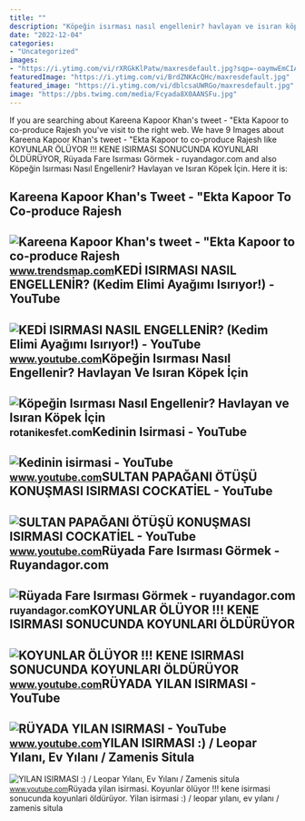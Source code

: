 ```yaml
---
title: ""
description: "Köpeğin isırması nasıl engellenir? havlayan ve isıran köpek i̇çin"
date: "2022-12-04"
categories:
- "Uncategorized"
images:
- "https://i.ytimg.com/vi/rXRGkKlPatw/maxresdefault.jpg?sqp=-oaymwEmCIAKENAF8quKqQMa8AEB-AHKAYAC6AKKAgwIABABGGUgVShSMA8=&amp;rs=AOn4CLCVikB5KPSl58onQ-5OeWPgfVg6qA"
featuredImage: "https://i.ytimg.com/vi/BrdZNKAcQHc/maxresdefault.jpg"
featured_image: "https://i.ytimg.com/vi/dblcsaUWRGo/maxresdefault.jpg"
image: "https://pbs.twimg.com/media/Fcyada8X0AANSFu.jpg"
---
```


If you are searching about Kareena Kapoor Khan's tweet - "Ekta Kapoor to co-produce Rajesh you've visit to the right web. We have 9 Images about Kareena Kapoor Khan's tweet - "Ekta Kapoor to co-produce Rajesh like KOYUNLAR ÖLÜYOR !!! KENE ISIRMASI SONUCUNDA KOYUNLARI ÖLDÜRÜYOR, Rüyada Fare Isırması Görmek - ruyandagor.com and also Köpeğin Isırması Nasıl Engellenir? Havlayan ve Isıran Köpek İçin. Here it is:

Kareena Kapoor Khan's Tweet - "Ekta Kapoor To Co-produce Rajesh
---------------------------------------------------------------

 ![Kareena Kapoor Khan's tweet - "Ekta Kapoor to co-produce Rajesh](https://pbs.twimg.com/media/Fcyada8X0AANSFu.jpg) <small>www.trendsmap.com</small>KEDİ ISIRMASI NASIL ENGELLENİR? (Kedim Elimi Ayağımı Isırıyor!) - YouTube
-------------------------------------------------------------------------

 ![KEDİ ISIRMASI NASIL ENGELLENİR? (Kedim Elimi Ayağımı Isırıyor!) - YouTube](https://i.ytimg.com/vi/dblcsaUWRGo/maxresdefault.jpg) <small>www.youtube.com</small>Köpeğin Isırması Nasıl Engellenir? Havlayan Ve Isıran Köpek İçin
----------------------------------------------------------------

 ![Köpeğin Isırması Nasıl Engellenir? Havlayan ve Isıran Köpek İçin](https://rotanikesfet.com/wp-content/uploads/2021/11/kopegin-isirmasi-nasil-engellenir-havlayan-ve-isiran-kopek-icin-alinacak-onlemler-UinjRKiy.jpg) <small>rotanikesfet.com</small>Kedinin Isirmasi - YouTube
--------------------------

 ![Kedinin isirmasi - YouTube](https://i.ytimg.com/vi/rXRGkKlPatw/maxresdefault.jpg?sqp=-oaymwEmCIAKENAF8quKqQMa8AEB-AHKAYAC6AKKAgwIABABGGUgVShSMA8=&rs=AOn4CLCVikB5KPSl58onQ-5OeWPgfVg6qA) <small>www.youtube.com</small>SULTAN PAPAĞANI ÖTÜŞÜ KONUŞMASI ISIRMASI COCKATİEL - YouTube
------------------------------------------------------------

 ![SULTAN PAPAĞANI ÖTÜŞÜ KONUŞMASI ISIRMASI COCKATİEL - YouTube](https://i.ytimg.com/vi/BEvCKmo6QtM/maxresdefault.jpg?sqp=-oaymwEmCIAKENAF8quKqQMa8AEB-AHIAYAC6AKKAgwIABABGGUgVyhIMA8=&rs=AOn4CLCUKoxFAmZs34L7M1fgCAB-aFF1pw) <small>www.youtube.com</small>Rüyada Fare Isırması Görmek - Ruyandagor.com
--------------------------------------------

 ![Rüyada Fare Isırması Görmek - ruyandagor.com](https://images.ruyandagor.com/2017/04/fare-isirmasi-gormek-1608.jpg) <small>ruyandagor.com</small>KOYUNLAR ÖLÜYOR !!! KENE ISIRMASI SONUCUNDA KOYUNLARI ÖLDÜRÜYOR
---------------------------------------------------------------

 ![KOYUNLAR ÖLÜYOR !!! KENE ISIRMASI SONUCUNDA KOYUNLARI ÖLDÜRÜYOR](https://i.ytimg.com/vi/BrdZNKAcQHc/maxresdefault.jpg) <small>www.youtube.com</small>RÜYADA YILAN ISIRMASI - YouTube
-------------------------------

 ![RÜYADA YILAN ISIRMASI - YouTube](https://i.ytimg.com/vi/jfuhARzho0g/maxresdefault.jpg) <small>www.youtube.com</small>YILAN ISIRMASI :) / Leopar Yılanı, Ev Yılanı / Zamenis Situla
-------------------------------------------------------------

 ![YILAN ISIRMASI :) / Leopar Yılanı, Ev Yılanı / Zamenis situla](https://i.ytimg.com/vi/Pqt7gOkQeW0/maxresdefault.jpg?sqp=-oaymwEmCIAKENAF8quKqQMa8AEB-AHUBoAC4AOKAgwIABABGFwgZSg5MA8=&rs=AOn4CLDZ17CSkrPLlfifaju1ty0QszEATQ) <small>www.youtube.com</small>Rüyada yilan isirmasi. Koyunlar ölüyor !!! kene isirmasi sonucunda koyunlari öldürüyor. Yilan isirmasi :) / leopar yılanı, ev yılanı / zamenis situla
